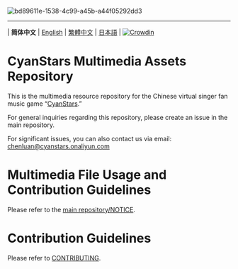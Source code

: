 ![bd89611e-1538-4c99-a45b-a44f05292dd3](https://github.com/user-attachments/assets/bd89611e-1538-4c99-a45b-a44f05292dd3)

---

\| **简体中文** | [English](README_en.md) | [繁體中文](README_zh-Hant.md) | [日本語](README_ja.md) | [![Crowdin](https://badges.crowdin.net/cyanstars/localized.svg)](https://crowdin.com/project/cyanstars)

# CyanStars Multimedia Assets Repository

This is the multimedia resource repository for the Chinese virtual singer fan music game “[CyanStars](https://github.com/IPOL-Studio/CyanStars).”

For general inquiries regarding this repository, please create an issue in the main repository.

For significant issues, you can also contact us via email: <chenluan@cyanstars.onaliyun.com>

# Multimedia File Usage and Contribution Guidelines

Please refer to the [main repository/NOTICE](https://github.com/IPOL-Studio/CyanStars/blob/main/NOTICE).

# Contribution Guidelines

Please refer to [CONTRIBUTING](CONTRIBUTING.md).
